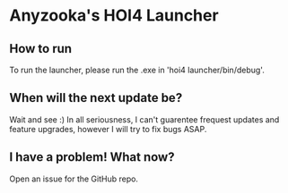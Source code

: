 
# Anyzooka's HOI4 Launcher
## How to run
To run the launcher, please run the .exe in 'hoi4 launcher/bin/debug'.

## When will the next update be?
Wait and see :)
In all seriousness, I can't guarentee frequest updates and feature upgrades, however I will try to fix bugs ASAP.

## I have a problem! What now?
Open an issue for the GitHub repo.
